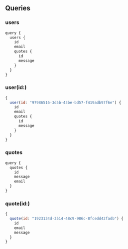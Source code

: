 ## Queries

### users
```js
query {
  users {
    id
    email
    quotes {
      id
      message
    }
  }
}
```

### user(id:)
```js
{
  user(id: "97986516-3d5b-43be-bd57-f419adb97f6e") {
    id
    email
    quotes {
      id
      message
    }
  }
}
```

### quotes
```js
query {
  quotes {
    id
    message
    email
  }
}
```

### quote(id:)
```js
{
  quote(id: "1923134d-3514-48c9-986c-8fcedd42fadb") {
    id
    email
    message
  }
}
```

